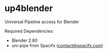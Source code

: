 # up4blender
Universal Pipeline access for Blender

Required Dependencies:
- Blender 2.80
- uni-pipe from Spacifx (contact@spacifx.com)
